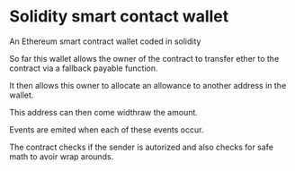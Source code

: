 # Solidity smart contact wallet

An Ethereum smart contract wallet coded in solidity

So far this wallet allows the owner of the contract to transfer ether to the contract via a fallback payable function.

It then allows this owner to allocate an allowance to another address in the wallet.

This address can then come widthraw the amount.

Events are emited when each of these events occur.

The contract checks if the sender is autorized and also checks for safe math to avoir wrap arounds.
